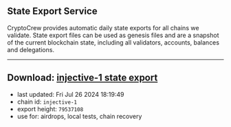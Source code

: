 ## State Export Service
CryptoCrew provides automatic daily state exports for all chains we validate. State export files can be used as genesis files and are a snapshot of the current blockchain state, including all validators, accounts, balances and delegations.

---
**Download: [injective-1 state export](https://dl-eu2.ccvalidators.com/SERVICE/injective/injective-1_export_79537108.json)**
---

- last updated: Fri Jul 26 2024 18:19:49
- chain id: `injective-1`
- export height: `79537108`
- use for: airdrops, local tests, chain recovery
